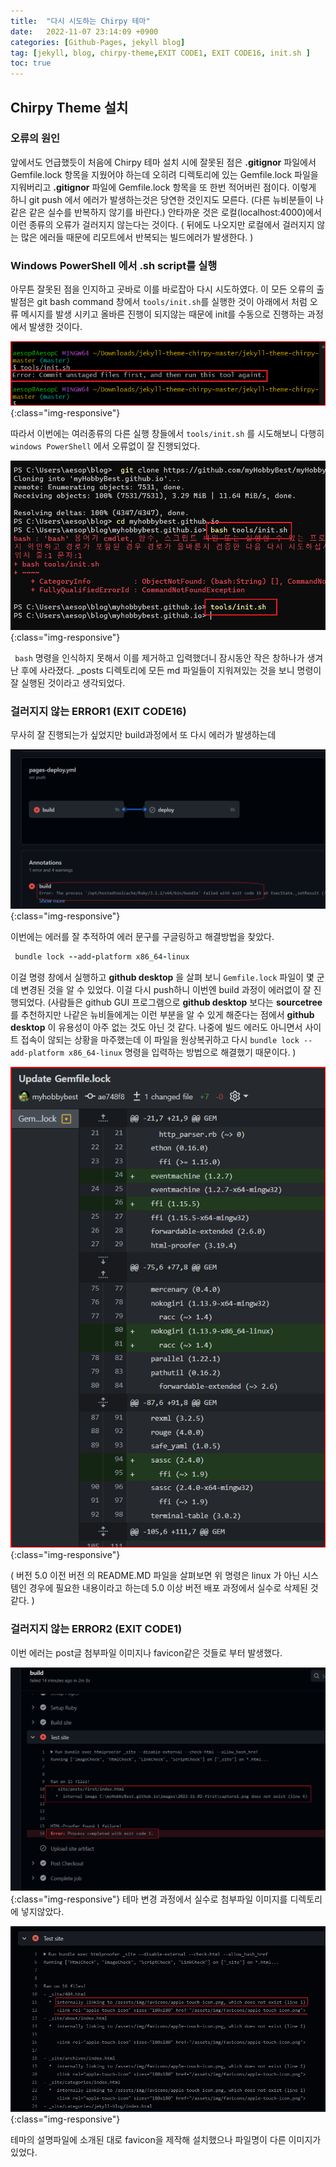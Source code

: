 ```yaml
---
title:  "다시 시도하는 Chirpy 테마"  
date:   2022-11-07 23:14:09 +0900
categories: [Github-Pages, jekyll blog]
tag: [jekyll, blog, chirpy-theme,EXIT CODE1, EXIT CODE16, init.sh ]
toc: true
---
```


## Chirpy Theme 설치

### 오류의 원인

앞에서도 언급했듯이 처음에 Chirpy 테마 설치 시에 잘못된 점은  __.gitignor__ 파일에서 Gemfile.lock 항목을 지웠어야 하는데 오히려 디렉토리에 있는 Gemfile.lock 파일을 지워버리고   __.gitignor__  파일에 Gemfile.lock 항목을 또 한번 적어버린 점이다. 이렇게 하니 git push 에서 에러가 발생하는것은 당연한 것인지도 모른다.
(다른 뉴비분들이 나같은 같은 실수를 반복하지 않기를 바란다.)
안타까운 것은 로컬(localhost:4000)에서 이런 종류의 오류가 걸러지지 않는다는 것이다. ( 뒤에도 나오지만 로컬에서 걸러지지 않는 많은 에러들 때문에 리모트에서 반복되는 빌드에러가 발생한다. )

### Windows PowerShell 에서 .sh script를 실행

아무튼 잘못된 점을 인지하고 곳바로 이를 바로잡아 다시 시도하였다. 이 모든 오류의 출발점은 git bash command 창에서 `tools/init.sh`를 실행한 것이 아래에서 처럼 오류 메시지를 발생 시키고 올바른 진행이 되지않는 때문에 init를 수동으로 진행하는 과정에서 발생한 것이다.

![init.sh script error](/images/2022-11-07/unstaged_files_2022_11_07.png){:class="img-responsive"}


따라서 이번에는 여러종류의 다른 실행 창들에서  `tools/init.sh` 를 시도해보니 다행히 `windows PowerShell` 에서 오류없이 잘 진행되었다. 

![sh script on PowerShell](/images/2022-11-07/initilize-2022-11-04%20135258.png){:class="img-responsive"}

`` bash`` 명령을 인식하지 못해서 이를 제거하고 입력했더니 잠시동안 작은 창하나가 생겨난 후에 사라졌다.
_posts 디렉토리에 모든 md 파일들이 지워져있는 것을 보니 명령이 잘 실행된 것이라고 생각되었다. 
    
    
### 걸러지지 않는 ERROR1 (EXIT CODE16)

무사히 잘 진행되는가 싶었지만 build과정에서 또 다시 에러가 발생하는데 


![page-deploy.yml build error](/images/2022-11-07/error%20code16%20-%202022-11-04%20143534.png){:class="img-responsive"}


이번에는 에러를 잘 추적하여 에러 문구를 구글링하고 해결방법을 찾았다.


``` Ruby
 bundle lock --add-platform x86_64-linux 
```

이걸 명령 창에서 실행하고 __github desktop__ 을 살펴 보니 `Gemfile.lock` 파일이 몇 군데 변경된 것을 알 수 있었다. 이걸 다시 push하니 이번엔 build 과정이 에러없이 잘 진행되었다.
(사람들은 github GUI 프로그램으로 __github desktop__ 보다는 __sourcetree__ 를 추천하지만 나같은 뉴비들에게는 이런 부분을 알 수 있게 해준다는 점에서 __github desktop__ 이 유용성이 아주 없는 것도 아닌 것 같다. 나중에 빌드 에러도 아니면서 사이트 접속이 않되는 상황을 마주했는데  이 파일을 원상복귀하고 다시 ``bundle lock --add-platform x86_64-linux`` 명령을 입력하는 방법으로 해결했기 때문이다. )  
  

![Update Gemfile.lock](/images/2022-11-07/Gemfile.lock%20update%202022-11-07%20230743.png){:class="img-responsive"}

(  버전 5.0 이전 버전 의 README.MD 파일을 살펴보면 위 명령은 linux 가 아닌 시스템인 경우에 필요한 내용이라고 하는데 5.0 이상 버전 배포 과정에서 실수로 삭제된 것 같다. )

### 걸러지지 않는 ERROR2 (EXIT CODE1)

이번 에러는 post글 첨부파일 이미지나 favicon같은 것들로 부터 발생했다.
  
  
![internal image does not exist](/images/2022-11-07/error-code1-2022-11-04%20143703.png){:class="img-responsive"}
테마 변경 과정에서 실수로 첨부파일 이미지를 디렉토리에 넣지않았다.

![favicon file name miss match](/images/2022-11-07/error-code1-2022-11-04%20232641.png){:class="img-responsive"}

테마의 설명파일에 소개된 대로 favicon을 제작해 설치했으나 파일명이 다른 이미지가 있었다.

